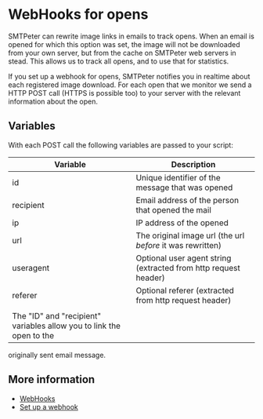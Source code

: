 # WebHooks for opens

SMTPeter can rewrite image links in emails to track opens. When an email
is opened for which this option was set, the image will not be downloaded from your
own server, but from the cache on SMTPeter web servers in stead. This
allows us to track all opens, and to use that for statistics.

If you set up a webhook for opens, SMTPeter notifies you in realtime
about each registered image download. For each open that we monitor we send 
a HTTP POST call (HTTPS is possible too) to your server with the relevant 
information about the open.


## Variables

With each POST call the following variables are passed to your script:

| Variable  | Description                                                        |
|-----------|--------------------------------------------------------------------|
| id        | Unique identifier of the message that was opened                   |
| recipient | Email address of the person that opened the mail                   |
| ip        | IP address of the opened                                           |
| url       | The original image url (the url <i>before</i> it was rewritten)    |
| useragent | Optional user agent string (extracted from http request header)    |
| referer   | Optional referer (extracted from http request header)              |
                                                                                 |
The "ID" and "recipient" variables allow you to link the open to the             |
originally sent email message.

## More information

* [WebHooks](./webhooks)
* [Set up a webhook](./webhook-setup)
